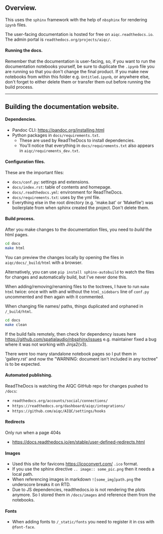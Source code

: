 ## Overview. 

This uses the `sphinx` framework with the help of `nbsphinx` for rendering `ipynb` files. 

The user-facing documentation is hosted for free on `aiqc.readthedocs.io`. The admin portal is `readthedocs.org/projects/aiqc/`.


#### Running the docs.

Remember that the documentation is user-facing, so, if you want to run the documentation notebooks yourself, be sure to duplicate the `.ipynb` file you are running so that you don't change the final product. If you make new notebooks from within this folder e.g. `Untitled.ipynb`, or anywhere else, don't forget to either delete them or transfer them out before running the build process.

---

## Building the documentation website.

#### Dependencies. 

- Pandoc CLI: https://pandoc.org/installing.html
- Python packages in `docs/requirements.txt`.
    - These are used by ReadTheDocs to install dependencies.
    - You'll notice that everything in `docs/requirements.txt` also appears in `aiqc/requirements_dev.txt`.


#### Configuration files.

These are the important files:

- `docs/conf.py`: settings and extensions.
- `docs/index.rst`: table of contents and homepage.
- `docs/.readthedocs.yml`: environment for ReadTheDocs.
- `docs/requirements.txt`: uses by the yml file.
- Everything else in the root directory (e.g. 'make.bat' or 'Makefile') was boilerplate from when sphinx created the project. Don't delete them.


#### Build process.
After you make changes to the documentation files, you need to *build* the html pages.

```bash
cd docs
make html
```

You can preview the changes locally by opening the files in `aiqc/docs/_build/html` with a browser.

Alternatively, you can use `pip install sphinx-autobuild` to watch the files for changes and automatically build, but I've never done this.

When adding/removing/renaming files to the toctrees, I have to run `make html` twice: once with with and without the `html_sidebars` line of `conf.py` uncommented and then again with it commented.

When changing file names/ paths, things duplicated and orphaned in `/_build/html`.

```bash
cd docs
make clean
```

If the build fails remotely, then check for dependency issues here <https://github.com/spatialaudio/nbsphinx/issues> e.g. maintainer fixed a bug where it was not working with Jinja2(v3).

There were too many standalone notebook pages so I put them in 'gallery.rst' and now the "WARNING: document isn't included in any toctree" is to be expected.


#### Automated publishing.

ReadTheDocs is watching the AIQC GitHub repo for changes pushed to `/docs`:

- `readthedocs.org/accounts/social/connections/`
- `https://readthedocs.org/dashboard/aiqc/integrations/`
- `https://github.com/aiqc/AIQC/settings/hooks`


#### Redirects

Only run when a page 404s

- https://docs.readthedocs.io/en/stable/user-defined-redirects.html


#### Images

- Used this site for favicons <https://icoconvert.com/> `.ico` format.
- If you use the sphinx directive `.. image:: some_pic.png` then it needs a local path.
- When referencing images in markdown `![some_img]path.png` the underscore breaks it on RTD.
- Due to JS dependencies, readthedocs.io is not rendering the plots anymore. So I stored them in `/docs/images` and reference them from the notebooks.

#### Fonts

- When adding fonts to `/_static/fonts` you need to register it in css with `@font-face`.
